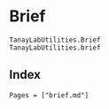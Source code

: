 # Brief

```@docs
TanayLabUtilities.Brief
TanayLabUtilities.brief
```

## Index

```@index
Pages = ["brief.md"]
```
